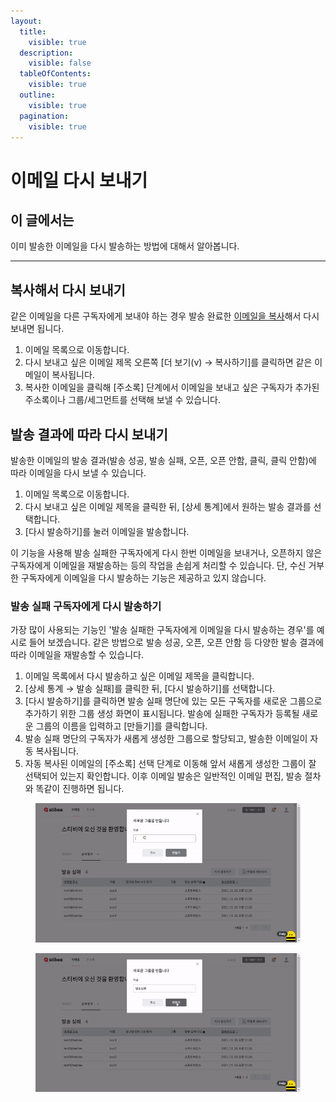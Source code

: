 ```yaml
---
layout:
  title:
    visible: true
  description:
    visible: false
  tableOfContents:
    visible: true
  outline:
    visible: true
  pagination:
    visible: true
---
```


# 이메일 다시 보내기

## 이 글에서는

이미 발송한 이메일을 다시 발송하는 방법에 대해서 알아봅니다.

***

## 복사해서 다시 보내기 <a href="#copy" id="copy"></a>

같은 이메일을 다른 구독자에게 보내야 하는 경우 발송 완료한 [이메일을 복사](https://help.stibee.com/email/manage/modify-copy-delete#copy)해서 다시 보내면 됩니다.

1. 이메일 목록으로 이동합니다.
2. 다시 보내고 싶은 이메일 제목 오른쪽 \[더 보기(v) → 복사하기]를 클릭하면 같은 이메일이 복사됩니다.
3. 복사한 이메일을 클릭해 \[주소록] 단계에서 이메일을 보내고 싶은 구독자가 추가된 주소록이나 그룹/세그먼트를 선택해 보낼 수 있습니다.



## 발송 결과에 따라 다시 보내기 <a href="#delivery-status" id="delivery-status"></a>

발송한 이메일의 발송 결과(발송 성공, 발송 실패, 오픈, 오픈 안함, 클릭, 클릭 안함)에 따라 이메일을 다시 보낼 수 있습니다.

1. 이메일 목록으로 이동합니다.
2. 다시 보내고 싶은 이메일 제목을 클릭한 뒤, \[상세 통계]에서 원하는 발송 결과를 선택합니다.
3. \[다시 발송하기]를 눌러 이메일을 발송합니다.

이 기능을 사용해 발송 실패한 구독자에게 다시 한번 이메일을 보내거나, 오픈하지 않은 구독자에게 이메일을 재발송하는 등의 작업을 손쉽게 처리할 수 있습니다. 단, 수신 거부한 구독자에게 이메일을 다시 발송하는 기능은 제공하고 있지 않습니다.

### 발송 실패 구독자에게 다시 발송하기 <a href="#bounce" id="bounce"></a>

가장 많이 사용되는 기능인 '발송 실패한 구독자에게 이메일을 다시 발송하는 경우'를 예시로 들어 보겠습니다. 같은 방법으로 발송 성공, 오픈, 오픈 안함 등 다양한 발송 결과에 따라 이메일을 재발송할 수 있습니다.

1. 이메일 목록에서 다시 발송하고 싶은 이메일 제목을 클릭합니다.
2. \[상세 통계 → 발송 실패]를 클릭한 뒤, \[다시 발송하기]를 선택합니다.
3. \[다시 발송하기]를 클릭하면 발송 실패 명단에 있는 모든 구독자를 새로운 그룹으로 추가하기 위한 그룹 생성 화면이 표시됩니다. 발송에 실패한 구독자가 등록될 새로운 그룹의 이름을 입력하고 \[만들기]를 클릭합니다.
4. 발송 실패 명단의 구독자가 새롭게 생성한 그룹으로 할당되고, 발송한 이메일이 자동 복사됩니다.
5. 자동 복사된 이메일의 \[주소록] 선택 단계로 이동해 앞서 새롭게 생성한 그룹이 잘 선택되어 있는지 확인합니다. 이후 이메일 발송은 일반적인 이메일 편집, 발송 절차와 똑같이 진행하면 됩니다.

<figure><img src="../../.gitbook/assets/6270c1325824b.gif" alt=""><figcaption></figcaption></figure>

<figure><img src="../../.gitbook/assets/6270c134955e5 (1).gif" alt=""><figcaption></figcaption></figure>
